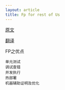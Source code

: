 ```yaml
---
layout: article
title: Fp for rest of Us 
---
```


[原文](http://www.defmacro.org/2006/06/19/fp.html)

[翻译](https://github.com/justinyhuang/Functional-Programming-For-The-Rest-of-Us-Cn/blob/master/FunctionalProgrammingForTheRestOfUs.cn.md)


FP之优点

```
单元测试
调试查错
并发执行
热部署
机器辅助证明及优化

```

